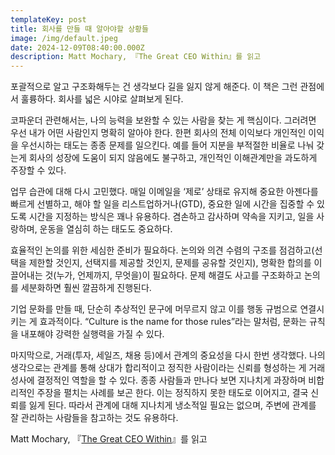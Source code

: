 ```yaml
---
templateKey: post
title: 회사를 만들 때 알아야할 상황들
image: /img/default.jpeg
date: 2024-12-09T08:40:00.000Z
description: Matt Mochary, 『The Great CEO Within』를 읽고
---
```


포괄적으로 알고 구조화해두는 건 생각보다 길을 잃지 않게 해준다.  이 책은 그런 관점에서 훌륭하다. 회사를 넓은 시야로 살펴보게 된다.

코파운더 관련해서는, 나의 능력을 보완할 수 있는 사람을 찾는 게 핵심이다. 그러려면 우선 내가 어떤 사람인지 명확히 알아야 한다. 한편 회사의 전체 이익보다 개인적인 이익을 우선시하는 태도는 종종 문제를 일으킨다. 예를 들어 지분을 부적절한 비율로 나눠 갖는게 회사의 성장에 도움이 되지 않음에도 불구하고, 개인적인 이해관계만을 과도하게 주장할 수 있다.
  
업무 습관에 대해 다시 고민했다. 매일 이메일을 ‘제로’ 상태로 유지해 중요한 아젠다를 빠르게 선별하고, 해야 할 일을 리스트업하거나(GTD), 중요한 일에 시간을 집중할 수 있도록 시간을 지정하는 방식은 꽤나 유용하다. 겸손하고 감사하며 약속을 지키고, 일을 사랑하며, 운동을 열심히 하는 태도도 중요하다.

효율적인 논의를 위한 세심한 준비가 필요하다. 논의와 의견 수렴의 구조를 점검하고(선택을 제한할 것인지, 선택지를 제공할 것인지, 문제를 공유할 것인지), 명확한 합의를 이끌어내는 것(누가, 언제까지, 무엇을)이 필요하다. 문제 해결도 사고를 구조화하고 논의를 세분화하면 훨씬 깔끔하게 진행된다.

기업 문화를 만들 때, 단순히 추상적인 문구에 머무르지 않고 이를 행동 규범으로 연결시키는 게 효과적이다. “Culture is the name for those rules”라는 말처럼, 문화는 규칙을 내포해야 강력한 실행력을 가질 수 있다.

마지막으로, 거래(투자, 세일즈, 채용 등)에서 관계의 중요성을 다시 한번 생각했다. 나의 생각으로는 관계를 통해 상대가 합리적이고 정직한 사람이라는 신뢰를 형성하는 게 거래 성사에 결정적인 역할을 할 수 있다. 종종 사람들과 만나다 보면 지나치게 과장하며 비합리적인 주장을 펼치는 사례를 보곤 한다. 이는 정직하지 못한 태도로 이어지고, 결국 신뢰를 잃게 된다. 따라서 관계에 대해 지나치게 냉소적일 필요는 없으며, 주변에 관계를 잘 관리하는 사람들을 참고하는 것도 유용하다.

Matt Mochary, 『[The Great CEO Within](https://docs.google.com/document/d/1ZJZbv4J6FZ8Dnb0JuMhJxTnwl-dwqx5xl0s65DE3wO8/edit)』를 읽고
